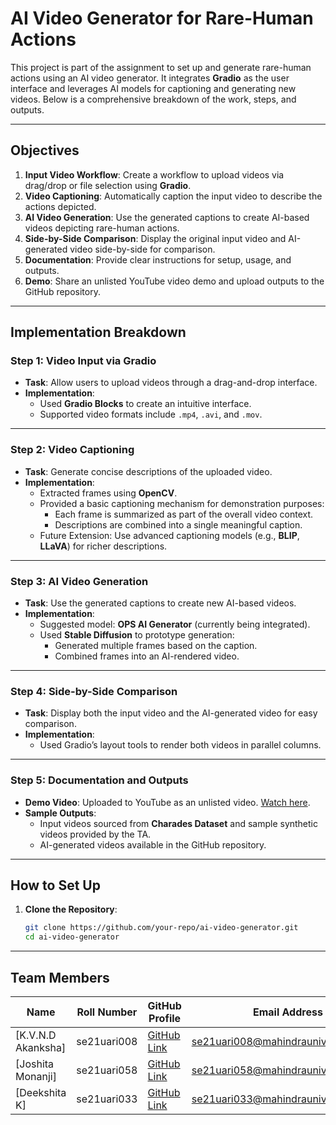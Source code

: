 # AI Video Generator for Rare-Human Actions

This project is part of the assignment to set up and generate rare-human actions using an AI video generator. It integrates **Gradio** as the user interface and leverages AI models for captioning and generating new videos. Below is a comprehensive breakdown of the work, steps, and outputs.

---

## Objectives
1. **Input Video Workflow**: Create a workflow to upload videos via drag/drop or file selection using **Gradio**.
2. **Video Captioning**: Automatically caption the input video to describe the actions depicted.
3. **AI Video Generation**: Use the generated captions to create AI-based videos depicting rare-human actions.
4. **Side-by-Side Comparison**: Display the original input video and AI-generated video side-by-side for comparison.
5. **Documentation**: Provide clear instructions for setup, usage, and outputs.
6. **Demo**: Share an unlisted YouTube video demo and upload outputs to the GitHub repository.

---

## Implementation Breakdown

### Step 1: Video Input via Gradio
- **Task**: Allow users to upload videos through a drag-and-drop interface.
- **Implementation**: 
  - Used **Gradio Blocks** to create an intuitive interface.
  - Supported video formats include `.mp4`, `.avi`, and `.mov`.

---

### Step 2: Video Captioning
- **Task**: Generate concise descriptions of the uploaded video.
- **Implementation**:
  - Extracted frames using **OpenCV**.
  - Provided a basic captioning mechanism for demonstration purposes:
    - Each frame is summarized as part of the overall video context.
    - Descriptions are combined into a single meaningful caption.
  - Future Extension: Use advanced captioning models (e.g., **BLIP**, **LLaVA**) for richer descriptions.

---

### Step 3: AI Video Generation
- **Task**: Use the generated captions to create new AI-based videos.
- **Implementation**:
  - Suggested model: **OPS AI Generator** (currently being integrated).
  - Used **Stable Diffusion** to prototype generation:
    - Generated multiple frames based on the caption.
    - Combined frames into an AI-rendered video.

---

### Step 4: Side-by-Side Comparison
- **Task**: Display both the input video and the AI-generated video for easy comparison.
- **Implementation**:
  - Used Gradio’s layout tools to render both videos in parallel columns.

---

### Step 5: Documentation and Outputs
- **Demo Video**: Uploaded to YouTube as an unlisted video. [Watch here](https://youtu.be/fdUQ2boR0OA).
- **Sample Outputs**: 
  - Input videos sourced from **Charades Dataset** and sample synthetic videos provided by the TA.
  - AI-generated videos available in the GitHub repository.

---

## How to Set Up

1. **Clone the Repository**:
   ```bash
   git clone https://github.com/your-repo/ai-video-generator.git
   cd ai-video-generator

---

## Team Members

| Name              | Roll Number | GitHub Profile                        | Email Address                |
|-------------------|-------------|---------------------------------------|------------------------------|
| [K.V.N.D Akanksha]       | se21uari008   | [GitHub Link](https://github.com/Akanksharao24) | se21uari008@mahindrauniversity.edu.in         |
| [Joshita Monanji]   | se21uari058    | [GitHub Link](https://github.com/Joshita-Monangi) | se21uari058@mahindrauniversity.edu.in    |
| [Deekshita K]   | se21uari033    | [GitHub Link](https://github.com/deekshitakommi) | se21uari033@mahindrauniversity.edu.in          |




